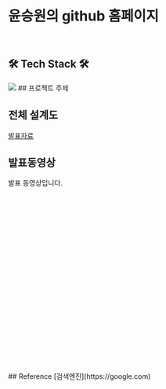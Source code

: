 
# 윤승원의  github 홈페이지
<br>
<h2>🛠 Tech Stack 🛠</h2>
<img src="https://img.shields.io/badge/C-17447C??&logoWidth=30&style=for-the-badge&logo=c&logoColor=white&fontcolor=white"/>
## 프로젝트 주제

## 전체 설계도

[발표자료](project.pptx)<br>
## 발표동영상
발표 동영상입니다.
<iframe id="ytplayer" type="text/html" width="640" height="360"
src="" frameborder="0"></iframe>
## Reference
[검색엔진](https://google.com)
